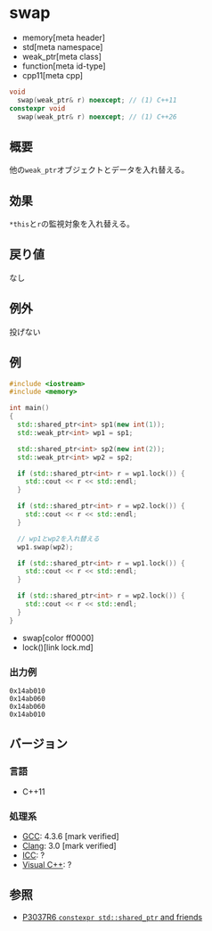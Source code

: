 # swap
* memory[meta header]
* std[meta namespace]
* weak_ptr[meta class]
* function[meta id-type]
* cpp11[meta cpp]

```cpp
void
  swap(weak_ptr& r) noexcept; // (1) C++11
constexpr void
  swap(weak_ptr& r) noexcept; // (1) C++26
```

## 概要
他の`weak_ptr`オブジェクトとデータを入れ替える。


## 効果
`*this`と`r`の監視対象を入れ替える。


## 戻り値
なし


## 例外
投げない


## 例
```cpp example
#include <iostream>
#include <memory>

int main()
{
  std::shared_ptr<int> sp1(new int(1));
  std::weak_ptr<int> wp1 = sp1;

  std::shared_ptr<int> sp2(new int(2));
  std::weak_ptr<int> wp2 = sp2;

  if (std::shared_ptr<int> r = wp1.lock()) {
    std::cout << r << std::endl;
  }

  if (std::shared_ptr<int> r = wp2.lock()) {
    std::cout << r << std::endl;
  }

  // wp1とwp2を入れ替える
  wp1.swap(wp2);

  if (std::shared_ptr<int> r = wp1.lock()) {
    std::cout << r << std::endl;
  }

  if (std::shared_ptr<int> r = wp2.lock()) {
    std::cout << r << std::endl;
  }
}
```
* swap[color ff0000]
* lock()[link lock.md]

### 出力例
```
0x14ab010
0x14ab060
0x14ab060
0x14ab010
```

## バージョン
### 言語
- C++11

### 処理系
- [GCC](/implementation.md#gcc): 4.3.6 [mark verified]
- [Clang](/implementation.md#clang): 3.0 [mark verified]
- [ICC](/implementation.md#icc): ?
- [Visual C++](/implementation.md#visual_cpp): ?


## 参照
- [P3037R6 `constexpr std::shared_ptr` and friends](https://open-std.org/jtc1/sc22/wg21/docs/papers/2025/p3037r6.pdf)